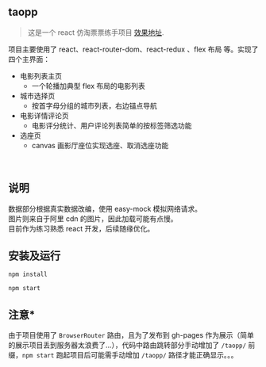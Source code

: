## taopp

> 这是一个 react 仿淘票票练手项目 [效果地址](https://namepain.github.io/taopp/).

项目主要使用了 react、react-router-dom、react-redux 、flex 布局 等。实现了四个主界面：

- 电影列表主页
  - 一个轮播加典型 flex 布局的电影列表
- 城市选择页
  - 按首字母分组的城市列表，右边锚点导航
- 电影详情评论页
  - 电影评分统计、用户评论列表简单的按标签筛选功能
- 选座页 
  - canvas 画影厅座位实现选座、取消选座功能
<br>

## 说明
数据部分根据真实数据改编，使用 easy-mock 模拟网络请求。<br/>
图片则来自于阿里 cdn 的图片，因此加载可能有点慢。<br/>
目前作为练习熟悉 react 开发，后续随缘优化。

## 安装及运行

`npm install`

`npm start`

## 注意*
由于项目使用了 `BrowserRouter` 路由，且为了发布到 gh-pages 作为展示（简单的展示项目丢到服务器太浪费了...），代码中路由跳转部分手动增加了 `/taopp/` 前缀，`npm start` 跑起项目后可能需手动增加 `/taopp/` 路径才能正确显示。。。
